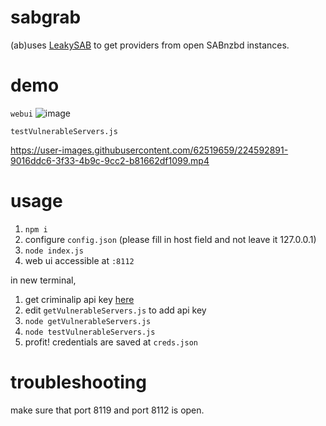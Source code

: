 # sabgrab
(ab)uses [LeakySAB](https://github.com/rlaphoenix/LeakySAB-PoC) to get providers from open SABnzbd instances.

# demo
`webui`
![image](https://user-images.githubusercontent.com/62519659/224598128-567e69e9-adc3-4059-9e9e-25855d7d7926.png)

`testVulnerableServers.js`

https://user-images.githubusercontent.com/62519659/224592891-9016ddc6-3f33-4b9c-9cc2-b81662df1099.mp4

# usage
1. `npm i`
2. configure `config.json` (please fill in host field and not leave it 127.0.0.1)
3. `node index.js`
4. web ui accessible at `:8112`

in new terminal,
1. get criminalip api key [here](https://www.criminalip.io/mypage/information)
2. edit `getVulnerableServers.js` to add api key
3. `node getVulnerableServers.js`
4. `node testVulnerableServers.js`
5. profit! credentials are saved at `creds.json`

# troubleshooting
make sure that port 8119 and port 8112 is open.

